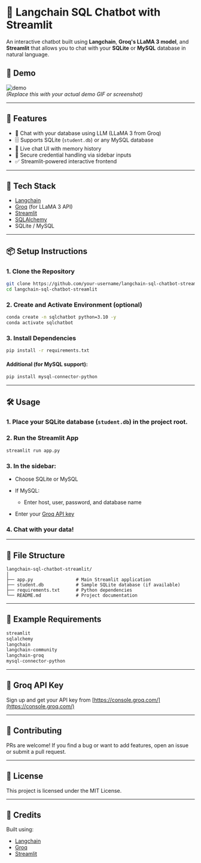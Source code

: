 # 🦜 Langchain SQL Chatbot with Streamlit

An interactive chatbot built using **Langchain**, **Groq's LLaMA 3 model**, and **Streamlit** that allows you to chat with your **SQLite** or **MySQL** database in natural language.

## 📸 Demo

![demo](https://github.com/your-username/langchain-sql-chatbot-streamlit/assets/demo.gif)  
*(Replace this with your actual demo GIF or screenshot)*

---

## 🚀 Features

- 🧠 Chat with your database using LLM (LLaMA 3 from Groq)
- 🗄️ Supports SQLite (`student.db`) or any MySQL database
- 💬 Live chat UI with memory history
- 🔐 Secure credential handling via sidebar inputs
- ✅ Streamlit-powered interactive frontend

---

## 🧰 Tech Stack

- [Langchain](https://www.langchain.com/)
- [Groq](https://console.groq.com/) (for LLaMA 3 API)
- [Streamlit](https://streamlit.io/)
- [SQLAlchemy](https://www.sqlalchemy.org/)
- SQLite / MySQL

---

## 📦 Setup Instructions

### 1. Clone the Repository

```bash
git clone https://github.com/your-username/langchain-sql-chatbot-streamlit.git
cd langchain-sql-chatbot-streamlit
````

### 2. Create and Activate Environment (optional)

```bash
conda create -n sqlchatbot python=3.10 -y
conda activate sqlchatbot
```

### 3. Install Dependencies

```bash
pip install -r requirements.txt
```

#### Additional (for MySQL support):

```bash
pip install mysql-connector-python
```

---

## 🛠️ Usage

### 1. Place your SQLite database (`student.db`) in the project root.

### 2. Run the Streamlit App

```bash
streamlit run app.py
```

### 3. In the sidebar:

* Choose SQLite or MySQL
* If MySQL:

  * Enter host, user, password, and database name
* Enter your [Groq API key](https://console.groq.com/keys)

### 4. Chat with your data!

---

## 📁 File Structure

```
langchain-sql-chatbot-streamlit/
│
├── app.py                # Main Streamlit application
├── student.db            # Sample SQLite database (if available)
├── requirements.txt      # Python dependencies
└── README.md             # Project documentation
```

---

## 📄 Example Requirements

```txt
streamlit
sqlalchemy
langchain
langchain-community
langchain-groq
mysql-connector-python
```

---

## 🔐 Groq API Key

Sign up and get your API key from [https://console.groq.com/](https://console.groq.com/)

---

## 🤝 Contributing

PRs are welcome! If you find a bug or want to add features, open an issue or submit a pull request.

---

## 📜 License

This project is licensed under the MIT License.

---

## 🙏 Credits

Built using:

* [Langchain](https://www.langchain.com/)
* [Groq](https://www.groq.com/)
* [Streamlit](https://streamlit.io/)

```

